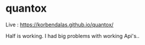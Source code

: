 # quantox

Live : https://korbendalas.github.io/quantox/

Half is working. 
I had big problems with working Api's..
